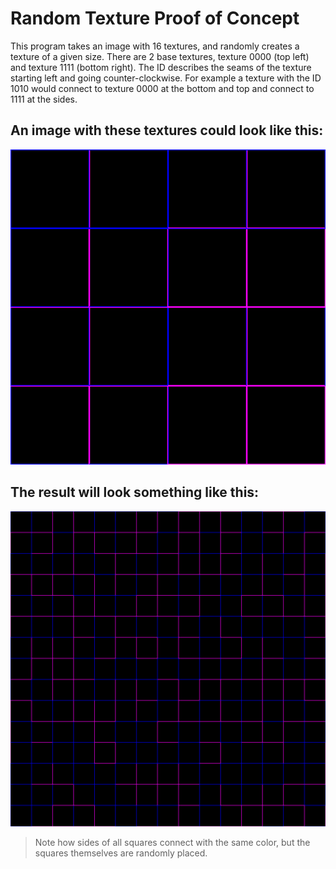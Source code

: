﻿# Random Texture Proof of Concept
This program takes an image with 16 textures, and randomly creates a texture of a given size.
There are 2 base textures, texture 0000 (top left) and texture 1111 (bottom right).
The ID describes the seams of the texture starting left and going counter-clockwise.
For example a texture with the ID 1010 would connect to texture 0000 at the bottom and top and connect to 1111 at the sides.

## An image with these textures could look like this:
![Input Example](/images/test.png)

## The result will look something like this:
![Output Example](/images/out.png)

> Note how sides of all squares connect with the same color, but the squares themselves are randomly placed.